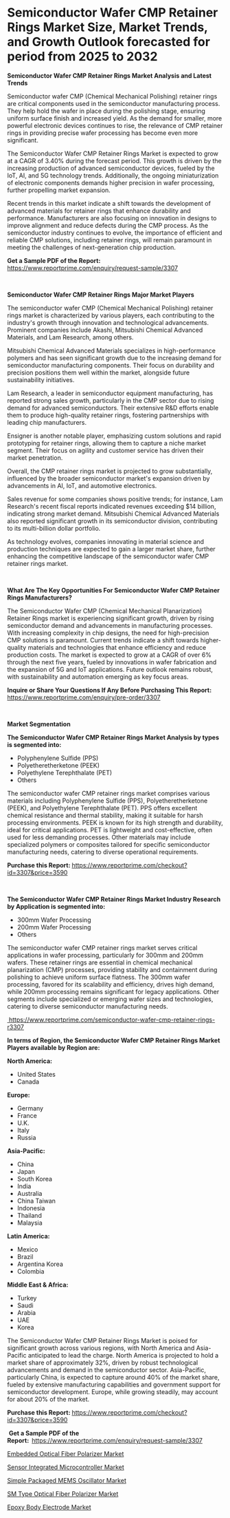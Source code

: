 <p><h1>Semiconductor Wafer CMP Retainer Rings Market Size, Market Trends, and Growth Outlook forecasted for period from 2025 to 2032</h1></p><p><strong>Semiconductor Wafer CMP Retainer Rings Market Analysis and Latest Trends</strong></p>
<p><p>Semiconductor wafer CMP (Chemical Mechanical Polishing) retainer rings are critical components used in the semiconductor manufacturing process. They help hold the wafer in place during the polishing stage, ensuring uniform surface finish and increased yield. As the demand for smaller, more powerful electronic devices continues to rise, the relevance of CMP retainer rings in providing precise wafer processing has become even more significant.</p><p>The Semiconductor Wafer CMP Retainer Rings Market is expected to grow at a CAGR of 3.40% during the forecast period. This growth is driven by the increasing production of advanced semiconductor devices, fueled by the IoT, AI, and 5G technology trends. Additionally, the ongoing miniaturization of electronic components demands higher precision in wafer processing, further propelling market expansion.</p><p>Recent trends in this market indicate a shift towards the development of advanced materials for retainer rings that enhance durability and performance. Manufacturers are also focusing on innovation in designs to improve alignment and reduce defects during the CMP process. As the semiconductor industry continues to evolve, the importance of efficient and reliable CMP solutions, including retainer rings, will remain paramount in meeting the challenges of next-generation chip production.</p></p>
<p><strong>Get a Sample PDF of the Report:&nbsp;</strong> <a href="https://www.reportprime.com/enquiry/request-sample/3307?utm_campaign=1836&utm_medium=2&utm_source=Github&utm_content=ia&utm_term=18032025&utm_id=semiconductor-wafer-cmp-retainer-rings">https://www.reportprime.com/enquiry/request-sample/3307</a></p>
<p>&nbsp;</p>
<p><strong>Semiconductor Wafer CMP Retainer Rings Major Market Players</strong></p>
<p><p>The semiconductor wafer CMP (Chemical Mechanical Polishing) retainer rings market is characterized by various players, each contributing to the industry's growth through innovation and technological advancements. Prominent companies include Akashi, Mitsubishi Chemical Advanced Materials, and Lam Research, among others. </p><p>Mitsubishi Chemical Advanced Materials specializes in high-performance polymers and has seen significant growth due to the increasing demand for semiconductor manufacturing components. Their focus on durability and precision positions them well within the market, alongside future sustainability initiatives.</p><p>Lam Research, a leader in semiconductor equipment manufacturing, has reported strong sales growth, particularly in the CMP sector due to rising demand for advanced semiconductors. Their extensive R&D efforts enable them to produce high-quality retainer rings, fostering partnerships with leading chip manufacturers.</p><p>Ensigner is another notable player, emphasizing custom solutions and rapid prototyping for retainer rings, allowing them to capture a niche market segment. Their focus on agility and customer service has driven their market penetration.</p><p>Overall, the CMP retainer rings market is projected to grow substantially, influenced by the broader semiconductor market's expansion driven by advancements in AI, IoT, and automotive electronics. </p><p>Sales revenue for some companies shows positive trends; for instance, Lam Research's recent fiscal reports indicated revenues exceeding $14 billion, indicating strong market demand. Mitsubishi Chemical Advanced Materials also reported significant growth in its semiconductor division, contributing to its multi-billion dollar portfolio. </p><p>As technology evolves, companies innovating in material science and production techniques are expected to gain a larger market share, further enhancing the competitive landscape of the semiconductor wafer CMP retainer rings market.</p></p>
<p>&nbsp;</p>
<p><strong>What Are The Key Opportunities For Semiconductor Wafer CMP Retainer Rings Manufacturers?</strong></p>
<p><p>The Semiconductor Wafer CMP (Chemical Mechanical Planarization) Retainer Rings market is experiencing significant growth, driven by rising semiconductor demand and advancements in manufacturing processes. With increasing complexity in chip designs, the need for high-precision CMP solutions is paramount. Current trends indicate a shift towards higher-quality materials and technologies that enhance efficiency and reduce production costs. The market is expected to grow at a CAGR of over 6% through the next five years, fueled by innovations in wafer fabrication and the expansion of 5G and IoT applications. Future outlook remains robust, with sustainability and automation emerging as key focus areas.</p></p>
<p><strong>Inquire or Share Your Questions If Any Before Purchasing This Report:</strong> <a href="https://www.reportprime.com/enquiry/pre-order/3307?utm_campaign=1836&utm_medium=2&utm_source=Github&utm_content=ia&utm_term=18032025&utm_id=semiconductor-wafer-cmp-retainer-rings">https://www.reportprime.com/enquiry/pre-order/3307</a></p>
<p>&nbsp;</p>
<p><strong>Market Segmentation</strong></p>
<p><strong>The Semiconductor Wafer CMP Retainer Rings Market Analysis by types is segmented into:</strong></p>
<p><ul><li>Polyphenylene Sulfide (PPS)</li><li>Polyetheretherketone (PEEK)</li><li>Polyethylene Terephthalate (PET)</li><li>Others</li></ul></p>
<p><p>The semiconductor wafer CMP retainer rings market comprises various materials including Polyphenylene Sulfide (PPS), Polyetheretherketone (PEEK), and Polyethylene Terephthalate (PET). PPS offers excellent chemical resistance and thermal stability, making it suitable for harsh processing environments. PEEK is known for its high strength and durability, ideal for critical applications. PET is lightweight and cost-effective, often used for less demanding processes. Other materials may include specialized polymers or composites tailored for specific semiconductor manufacturing needs, catering to diverse operational requirements.</p></p>
<p><strong>Purchase this Report:&nbsp;</strong><a href="https://www.reportprime.com/checkout?id=3307&price=3590&utm_campaign=1836&utm_medium=2&utm_source=Github&utm_content=ia&utm_term=18032025&utm_id=semiconductor-wafer-cmp-retainer-rings">https://www.reportprime.com/checkout?id=3307&price=3590</a></p>
<p>&nbsp;</p>
<p><strong>The Semiconductor Wafer CMP Retainer Rings Market Industry Research by Application is segmented into:</strong></p>
<p><ul><li>300mm Wafer Processing</li><li>200mm Wafer Processing</li><li>Others</li></ul></p>
<p><p>The semiconductor wafer CMP retainer rings market serves critical applications in wafer processing, particularly for 300mm and 200mm wafers. These retainer rings are essential in chemical mechanical planarization (CMP) processes, providing stability and containment during polishing to achieve uniform surface flatness. The 300mm wafer processing, favored for its scalability and efficiency, drives high demand, while 200mm processing remains significant for legacy applications. Other segments include specialized or emerging wafer sizes and technologies, catering to diverse semiconductor manufacturing needs.</p></p>
<p><a href="https://www.reportprime.com/semiconductor-wafer-cmp-retainer-rings-r3307?utm_campaign=1836&utm_medium=2&utm_source=Github&utm_content=ia&utm_term=18032025&utm_id=semiconductor-wafer-cmp-retainer-rings">&nbsp;https://www.reportprime.com/semiconductor-wafer-cmp-retainer-rings-r3307</a></p>
<p><strong>In terms of Region, the Semiconductor Wafer CMP Retainer Rings Market Players available by Region are:</strong></p>
<p>
    <p> <strong> North America: </strong>
        <ul>
            <li>United States</li>
            <li>Canada</li>
        </ul>
        </p> 
    <p> <strong> Europe: </strong>
        <ul>
            <li>Germany</li>
            <li>France</li>
            <li>U.K.</li>
            <li>Italy</li>
            <li>Russia</li>
        </ul>
        </p> 
    <p> <strong> Asia-Pacific: </strong>
        <ul>
            <li>China</li>
            <li>Japan</li>
            <li>South Korea</li>
            <li>India</li>
            <li>Australia</li>
            <li>China Taiwan</li>
            <li>Indonesia</li>
            <li>Thailand</li>
            <li>Malaysia</li>
        </ul>
        </p> 
    <p> <strong> Latin America: </strong>
        <ul>
            <li>Mexico</li>
            <li>Brazil</li>
            <li>Argentina Korea</li>
            <li>Colombia</li>
        </ul>
        </p> 
    <p> <strong> Middle East & Africa: </strong>
        <ul>
            <li>Turkey</li>
            <li>Saudi</li>
            <li>Arabia</li>
            <li>UAE</li>
            <li>Korea</li>
        </ul>
    </p>
    </p>
<p><p>The Semiconductor Wafer CMP Retainer Rings Market is poised for significant growth across various regions, with North America and Asia-Pacific anticipated to lead the charge. North America is projected to hold a market share of approximately 32%, driven by robust technological advancements and demand in the semiconductor sector. Asia-Pacific, particularly China, is expected to capture around 40% of the market share, fueled by extensive manufacturing capabilities and government support for semiconductor development. Europe, while growing steadily, may account for about 20% of the market.</p></p>
<p><strong>Purchase this Report: </strong><a href="https://www.reportprime.com/checkout?id=3307&price=3590&utm_campaign=1836&utm_medium=2&utm_source=Github&utm_content=ia&utm_term=18032025&utm_id=semiconductor-wafer-cmp-retainer-rings">https://www.reportprime.com/checkout?id=3307&price=3590</a></p>
<p>&nbsp;<strong>Get a Sample PDF of the Report:&nbsp;&nbsp;</strong><a href="https://www.reportprime.com/enquiry/request-sample/3307?utm_campaign=1836&utm_medium=2&utm_source=Github&utm_content=ia&utm_term=18032025&utm_id=semiconductor-wafer-cmp-retainer-rings">https://www.reportprime.com/enquiry/request-sample/3307</a></p>
<p><strong></strong></p>
<p><p><a href="https://github.com/aaryaheron0c/Market-Research-Report-List-1/blob/main/embedded-optical-fiber-polarizer-market.md?utm_campaign=1836&utm_medium=2&utm_source=Github&utm_content=ia&utm_term=18032025&utm_id=semiconductor-wafer-cmp-retainer-rings">Embedded Optical Fiber Polarizer Market</a></p><p><a href="https://github.com/nacarnzina/Market-Research-Report-List-1/blob/main/sensor-integrated-microcontroller-market.md?utm_campaign=1836&utm_medium=2&utm_source=Github&utm_content=ia&utm_term=18032025&utm_id=semiconductor-wafer-cmp-retainer-rings">Sensor Integrated Microcontroller Market</a></p><p><a href="https://github.com/oliffzillamv/Market-Research-Report-List-1/blob/main/simple-packaged-mems-oscillator-market.md?utm_campaign=1836&utm_medium=2&utm_source=Github&utm_content=ia&utm_term=18032025&utm_id=semiconductor-wafer-cmp-retainer-rings">Simple Packaged MEMS Oscillator Market</a></p><p><a href="https://github.com/seyalshudae7/Market-Research-Report-List-1/blob/main/sm-type-optical-fiber-polarizer-market.md?utm_campaign=1836&utm_medium=2&utm_source=Github&utm_content=ia&utm_term=18032025&utm_id=semiconductor-wafer-cmp-retainer-rings">SM Type Optical Fiber Polarizer Market</a></p><p><a href="https://github.com/giulyankela/Market-Research-Report-List-1/blob/main/epoxy-body-electrode-market.md?utm_campaign=1836&utm_medium=2&utm_source=Github&utm_content=ia&utm_term=18032025&utm_id=semiconductor-wafer-cmp-retainer-rings">Epoxy Body Electrode Market</a></p></p>